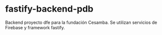 # fastify-backend-pdb

Backend proyecto dfe para la fundación Cesamba. Se utilizan servicios de Firebase y framework fastify. 
